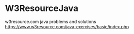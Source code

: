 # W3ResourceJava
w3resource.com java problems and solutions
https://www.w3resource.com/java-exercises/basic/index.php
